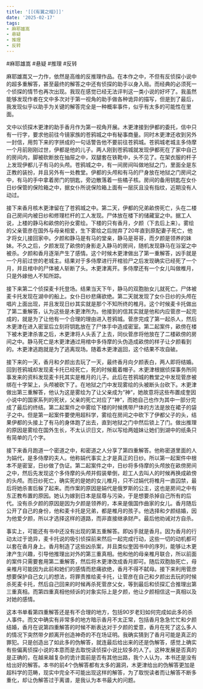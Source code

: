 ```yaml
---
title: '[[《有翼之暗》]]'
date: '2025-02-17'
tags:
- 麻耶雄嵩
- 悬疑
- 推理
- 反转
---
```

#麻耶雄嵩 #悬疑 #推理 #反转 

麻耶雄嵩又一力作，依然是高维的反推理作品。在本作之中，不但有反侦探小说中的超多重解答，甚至最终的解答之中还有侦探的助手以身入局。而经典的必须死一个侦探的情节也再次出现。我现在感觉已经无法评判这一类小说的好坏了。我虽然能够发现作者在文中多次对于第一视角的助手做各种诡异的描写，但是到了最后，我发现似乎以助手为关键的解答完全是一种概率事件，似乎有太多的可能性在里面。

文中以侦探木更津的助手香月作为第一视角开展。木更津接到伊都的委托，信中只有一行字，要求他前往今镜家族的苍鸦城之中有秘事商量。同时木更津还收到另外一封信，用剪下来的字拼成的一句话警告他不要前往苍鸦城。苍鸦城老城主多侍摩一个月前刚刚过世，伊都是他的儿子。两人刚到苍鸦城就发现伊都死在了家中自己的房间内，脚被砍断放在抽屉之中，双腿套在铁靴中，头不见了。在架衣服的杆子上发现伊都儿子有马的头颅。苍鸦城之中，有一间房间叫做地狱之门，里面全是东正教的装扮，并且另外有一处教堂。伊都的头颅和有马的尸身放在地狱之门房间之中，有马的手中拿着房门的钥匙，旁边散落着一些橘子核。房间的备用钥匙在女仆日纱保管的保险箱之中，据女仆所说保险箱上面有一层灰且没有指纹，近期没有人动过。

接下来香月核木更津留在了苍鸦城之中。第二天，伊都的兄弟畝傍死亡，头在二楼自己房间内被日纱和修理栏杆的工人发现。尸体放在楼下的储藏室之中。据工人说，上楼的静马和畝傍的孙女雾绘。下楼的只有香月，夕颜（下去后上来）。雾绘的父亲菅彦在国外与母亲相爱，生下雾绘之后抛弃了20年直到原配妻子死亡，他才将女儿接回家中。夕颜和静马是有马的堂亲，静马是哥哥，而夕颜是领养的妹妹。不久之后，夕颜发现了畝傍的身影走入静马的房间，随机发现静马在浴室之中被杀。夕颜和香月逐渐产生了感情。这个时候木更津做出了第一重解答，凶手就是一个月前过世的老城主。结果对于多侍摩进行开棺验尸之后发现确实已经死了一个月，并且棺中的尸体被人斩断了头。木更津离开。多侍摩还有一个女儿叫做椎月，只是外嫁他人不知所踪。

接下来第二个侦探麦卡托登场。结果当天下午，静马的双胞胎女儿就死亡。尸体被麦卡托发现在湖中的船上。女仆日纱悲痛欲绝。第二天就发现了女仆日纱的头颅在唱片上面出现，并且发现日纱其实就是那个不知所终的椎月。这个时候麦卡托做出了第二重解答，认为这些是木更津所为。他接到的信其实就是他和内应菅彦一起完成的，就是为了让他有一个合理的理由进入苍鸦城。菅彦完成了第一起杀人，然后木更津在进入密室后立刻将钥匙放在了尸体手中造成密室。第二起案件，畝傍在楼下被木更津杀害之后，木更津将人头丢了上去，同伙菅彦将他放在了二楼畝傍的房间之中。静马死亡是木更津通过用棺中多侍摩的头伪造成畝傍的样子让夕颜看到的。木更津逃跑就是为了逃离现场。随着木更津返回，这个结果不攻自破。

接下来的一天，香月和夕颜出去玩了一天，最终香月向夕颜表白，两人即将结婚。回到苍鸦城却发现麦卡托已经死亡，死的时候戴着帽子。木更津根据侦探事务所同事发来的资料发现麦卡托其实是椎月的儿子。此后在苍鸦城的教堂之中发现菅彦被绑在十字架上，头颅被砍下了。在地狱之门中发现雾绘的头被断头台砍下。木更津做出第三重解答，他认为这是雾绘为了让父亲成为“神“，她故意将这些布置成奎因小说中的国家系列的死状，父亲的死亡对应了”神“，而她自己也作为其中一部分完成了最后的终结。第二起案件之中雾绘下楼的时候携带尸体的方法是放在裙子的袋子之中。但是第一起案件要使用超科学，雾绘在房间之中砍下了伊都父子的头，结果伊都的头接上了有马的身体跑了出去，直到地狱之门中然后锁上了门。做出推理的原因是雾绘在国外生长，不太认识日文，所以写给两姐妹让她们到湖中的纸条只有简单的几个字。

接下来香月跑道一个密道之中，和密道之人分享了第四重解答。他称密道里面的人为娟代，是多侍摩的夫人。他称娟代事实上才是真正的日纱。所以第一起案件中根本不是密室，日纱做了伪证。第二起案件之中，日纱将多侍摩的头颅放在畝傍房间之中，然后先发现这个多侍摩的头颅并假装晕倒，趁工人去叫人的时候再换成畝傍的头颅。而日纱死亡，确实死的是她的女儿椎月，只不过娟代将椎月一直囚禁，最后将她杀害后躲了起来。而作案的原因是娟代是俄罗斯的公主，这也是房间之中有东正教布置的原因。她认为嫁到日本是屈尊与污染，于是想要杀掉自己所有的后代。没有杀夕颜的原因是因为夕颜是领养的，本来是俄国作曲家的女儿。香月随后公开了自己的身份，他和麦卡托是兄弟，都是椎月的孩子。他选择和夕颜结婚，因为他爱夕颜，所以才选择这样的道路，而非直接继承财产。最后他劝诫对方自杀。

事实上，可能还有书中还没有出现的第五重解答。即凶手就是香月。因为香月的行动太过于诡异，麦卡托说的吸引侦探前来然后一起完成行动，这些一切的动机都可以套在香月身上。香月制造了这些凶杀案，并且类似奎因书中的序列，能够让木更津产生兴趣，引导他推理出对外的第三重真相。他和他的母亲椎月联合，所以前面的案件只需要套用第二重解答，然后将木更津改成香月即可。随后双胞胎死亡，母亲椎月可能因为此前和她们的感情而悲痛欲绝，香月不得不弑母。接下来利用菅彦想要保护自己女儿的想法，将罪责推给麦卡托，让菅彦在自己和夕颜出去玩的时候杀死麦卡托，然后自己回来的时候再杀死菅彦父女，等到最后和侦探汇合推理出第三重真相。而第四重真相他倾诉的对象实际上是夕颜，他让夕颜相信这一真相以及对她的感情。

这本书单看第四重解答还是有不合理的地方，包括90岁老妇如何完成如此多的杀人事件。而文中确实有非常多的地方暗示香月不太正常，包括香月急急忙忙和夕颜结婚，香月在说第四重解答的时候不断表达对于夕颜的爱意，香月在死了这么多人的情况下突然带夕颜离开创造神奇的不在场证明。我确实猜到了香月可能是真正的罪犯。只是创造出了如此多的伪解答，就连最后给出来的还是伪解答，感觉上确实有些偏离侦探小说的本意而是去取悦读侦探小说比较多的人了。这种发展是否真的是正确的，在越来越复杂的诡计面前是否有其他出路，我个人认为，本书还是没有给出好的解答。本书的前4个伪解答都有太多的漏洞，木更津给出的伪解答更加是超科学的范畴，现实中完全不可能出现这样的解答，为了取悦读者而让解答不断多重化，却让伪解答过于离谱，是我认为本书最大的问题。
